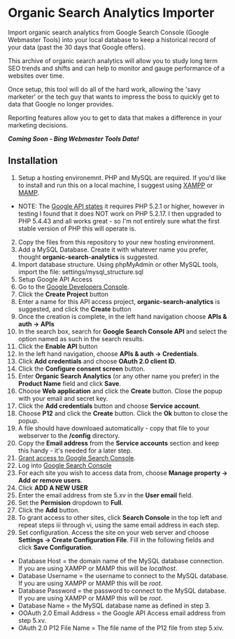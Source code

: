 # Organic Search Analytics Importer
Import organic search analytics from Google Search Console (Google Webmaster Tools) into your local database to keep a historical record of your data (past the 30 days that Google offers).

This archive of organic search analytics will allow you to study long term SEO trends and shifts and can help to monitor and gauge performance of a websites over time.

Once setup, this tool will do all of the hard work, allowing the 'savy marketer' or the tech guy that wants to impress the boss to quickly get to data that Google no longer provides.

Reporting features allow you to get to data that makes a difference in your marketing decisions.

_**Coming Soon - Bing Webmaster Tools Data!**_


## Installation
1. Setup a hosting environemnt.  PHP and MySQL are required.  If you'd like to install and run this on a local machine, I suggest using [XAMPP](https://www.apachefriends.org/index.html) or [MAMP](https://www.mamp.info/en/).
  - NOTE: The [Google API states](https://developers.google.com/api-client-library/php/) it requires PHP 5.2.1 or higher, however in testing I found that it does NOT work on PHP  5.2.17.  I then upgraded to PHP 5.4.43 and all works great - so I'm not entirely sure what the first stable version of PHP this will operate is.
2. Copy the files from this repository to your new hosting environment.
3. Add a MySQL Database.  Create it with whatever name you prefer, thought **organic-search-analytics** is suggested.
4. Import database structure.  Using phpMyAdmin or other MySQL tools, import the file: settings/mysql_structure.sql
5. Setup Google API Access
  1. Go to the [Google Developers Console](https://console.developers.google.com/project).
  2. Click the **Create Project** button
  3. Enter a name for this API access project, **organic-search-analytics** is suggested, and click the **Create** button
  4. Once the creation is complete, in the left hand navigation choose **APIs & auth -> APIs**
  5. In the search box, search for **Google Search Console API** and select the option named as such in the search results.
  6. Click the **Enable API** button
  7. In the left hand navigation, choose **APIs & auth -> Credentials**.
  8. Click **Add credentials** and choose **OAuth 2.0 client ID**.
  9. Click the **Configure consent screen** button.
  10. Enter **Organic Search Analytics** (or any other name you prefer) in the **Product Name** field and click **Save**.
  11. Choose **Web application** and click the **Create** button.  Close the popup with your email and secret key.
  12. Click the **Add credentials** button and choose **Service account**.
  13. Choose **P12** and click the **Create** button.  Click the **Ok** button to close the popup.
  14. A file should have downloaed automatically - copy that file to your webserver to the **/config** directory.
  15. Copy the **Email address** from the **Service accounts** section and keep this handy - it's needed for a later step.
6. [Grant access to Google Search Console](http://promincproductions.com/blog/google-api-access-google-search-analytics-from-google-search-console/).
  1. Log into [Google Search Console](https://www.google.com/webmasters/)
  2. For each site you wish to access data from, choose **Manage property -> Add or remove users**.
  3. Click **ADD A NEW USER**
  4. Enter the email address from ste 5.xv in the **User email** field.
  5. Set the **Permision** dropdown to **Full**.
  6. Click the **Add** button.
  7. To grant access to other sites, click **Search Console** in the top left and repeat steps iii through vi, using the same email address in each step.
7. Set configuration.  Access the site on your web server and choose **Settings -> Create Configuration File**.  Fill in the following fields and click **Save Configuration**.
  - Database Host = the domain name of the MySQL database connection.  If you are using XAMPP or MAMP this will be *localhost*.
  - Database Username = the username to connect to the MySQL database.  If you are using XAMPP or MAMP this will be *root*.
  - Database Password = the password to connect to the MySQL database.  If you are using XAMPP or MAMP this will be *root*.
  - Database Name = the MySQL database name as defined in step 3.
  - OOAuth 2.0 Email Address = the Google API Access email address from step 5.xv.
  - OAuth 2.0 P12 File Name = The file name of the P12 file from step 5.xiv.
